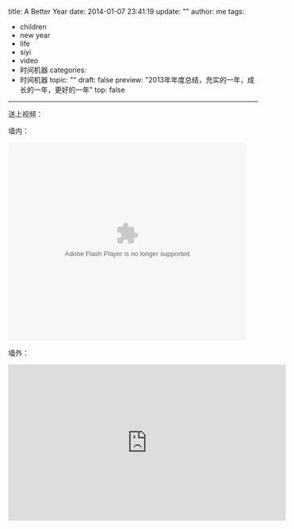 title: A Better Year
date: 2014-01-07 23:41:19
update: ""
author: me
tags:
- children
- new year
- life
- siyi
- video
- 时间机器
categories:
- 时间机器
topic: ""
draft: false
preview: "2013年年度总结，充实的一年，成长的一年，更好的一年"
top: false


---



<p>送上视频：</p>
<p>墙内：</p>
<p><embed src="http://player.youku.com/player.php/sid/XNjU4NTMzOTYw/v.swf" allowFullScreen="true" quality="high" width="480" height="400" align="middle" allowScriptAccess="always" type="application/x-shockwave-flash"></embed></p>
<p>墙外：</p>
<p><iframe width="560" height="315" src="https://www.youtube.com/embed/sbSJMkVflG0" frameborder="0" allowfullscreen></iframe></p>

